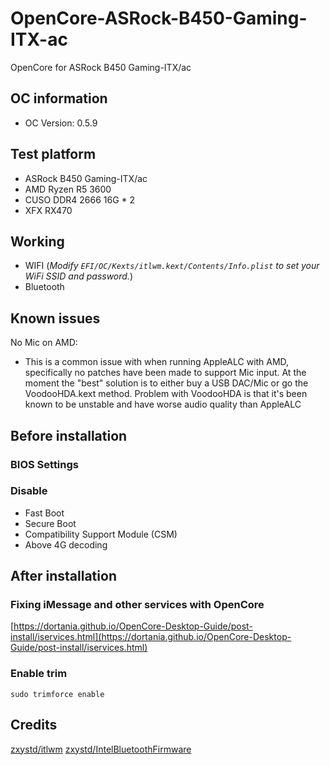 # OpenCore-ASRock-B450-Gaming-ITX-ac
OpenCore for ASRock B450 Gaming-ITX/ac

## OC information
* OC Version: 0.5.9

## Test platform
* ASRock B450 Gaming-ITX/ac
* AMD Ryzen R5 3600
* CUSO DDR4 2666 16G * 2
* XFX RX470

## Working
* WIFI (*Modify `EFI/OC/Kexts/itlwm.kext/Contents/Info.plist` to set your WiFi SSID and password.*)
* Bluetooth

## Known issues
No Mic on AMD:
* This is a common issue with when running AppleALC with AMD, specifically no patches have been made to support Mic input. At the moment the "best" solution is to either buy a USB DAC/Mic or go the VoodooHDA.kext method. Problem with VoodooHDA is that it's been known to be unstable and have worse audio quality than AppleALC

## Before installation
### BIOS Settings
### Disable

* Fast Boot
* Secure Boot
* Compatibility Support Module (CSM)
* Above 4G decoding

## After installation
### Fixing iMessage and other services with OpenCore
[https://dortania.github.io/OpenCore-Desktop-Guide/post-install/iservices.html](https://dortania.github.io/OpenCore-Desktop-Guide/post-install/iservices.html)

### Enable trim
`sudo trimforce enable`

## Credits
[zxystd/itlwm](https://github.com/zxystd/itlwm)
[zxystd/IntelBluetoothFirmware](https://github.com/zxystd/IntelBluetoothFirmware)